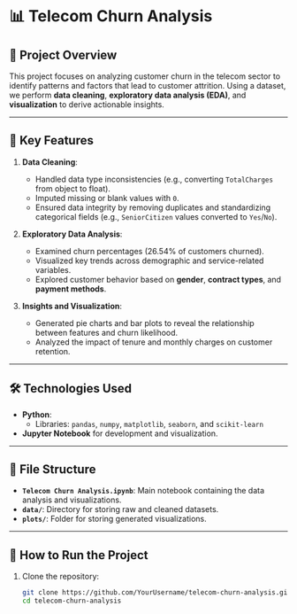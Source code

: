 # 📊 **Telecom Churn Analysis**

## 📝 **Project Overview**
This project focuses on analyzing customer churn in the telecom sector to identify patterns and factors that lead to customer attrition. Using a dataset, we perform **data cleaning**, **exploratory data analysis (EDA)**, and **visualization** to derive actionable insights.

---

## 🔧 **Key Features**
1. **Data Cleaning**:
   - Handled data type inconsistencies (e.g., converting `TotalCharges` from object to float).
   - Imputed missing or blank values with `0`.
   - Ensured data integrity by removing duplicates and standardizing categorical fields (e.g., `SeniorCitizen` values converted to `Yes`/`No`).

2. **Exploratory Data Analysis**:
   - Examined churn percentages (26.54% of customers churned).
   - Visualized key trends across demographic and service-related variables.
   - Explored customer behavior based on **gender**, **contract types**, and **payment methods**.

3. **Insights and Visualization**:
   - Generated pie charts and bar plots to reveal the relationship between features and churn likelihood.
   - Analyzed the impact of tenure and monthly charges on customer retention.

---

## 🛠️ **Technologies Used**
- **Python**:
  - Libraries: `pandas`, `numpy`, `matplotlib`, `seaborn`, and `scikit-learn`
- **Jupyter Notebook** for development and visualization.

---

## 📁 **File Structure**
- **`Telecom Churn Analysis.ipynb`**: Main notebook containing the data analysis and visualizations.
- **`data/`**: Directory for storing raw and cleaned datasets.
- **`plots/`**: Folder for storing generated visualizations.

---

## 🚀 **How to Run the Project**
1. Clone the repository:
   ```bash
   git clone https://github.com/YourUsername/telecom-churn-analysis.git
   cd telecom-churn-analysis

